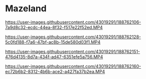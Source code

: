# Mazeland

https://user-images.githubusercontent.com/43019291/188762106-7a9d8c32-ecdc-44ea-8f32-f517e22f52ed.MP4

https://user-images.githubusercontent.com/43019291/188762128-5c0fd188-f7a6-47bf-ac8b-15de580d03f1.MP4

https://user-images.githubusercontent.com/43019291/188762151-476d4135-8d7a-434f-ad47-6351efe5a756.MP4

https://user-images.githubusercontent.com/43019291/188762160-ec72b6b2-8312-4b6b-ace2-a427fa37b2ea.MP4

